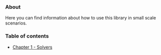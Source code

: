 ### About
Here you can find information about how to use this library in small scale scenarios.

### Table of contents
- [Chapter 1 - Solvers](programming/chapter1.md)
